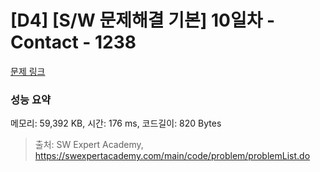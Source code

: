 # [D4] [S/W 문제해결 기본] 10일차 - Contact - 1238 

[문제 링크](https://swexpertacademy.com/main/code/problem/problemDetail.do?contestProbId=AV15B1cKAKwCFAYD) 

### 성능 요약

메모리: 59,392 KB, 시간: 176 ms, 코드길이: 820 Bytes



> 출처: SW Expert Academy, https://swexpertacademy.com/main/code/problem/problemList.do